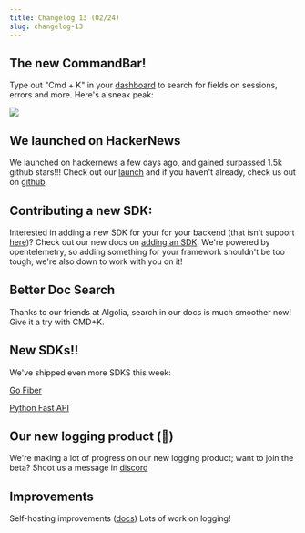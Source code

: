 ```yaml
---
title: Changelog 13 (02/24)
slug: changelog-13
---
```


## The new CommandBar!

Type out "Cmd + K" in your [dashboard](https://app.highlight.io) to search for fields on sessions, errors and more. Here's a sneak peak:

![](/images/cmd-k.png)

## We launched on HackerNews

We launched on hackernews a few days ago, and gained surpassed 1.5k github stars!!! Check out our [launch](https://news.ycombinator.com/item?id=34897645) and if you haven't already, check us out on [github](https://github.com/highlight/highlight).

## Contributing a new SDK:

Interested in adding a new SDK for your for your backend (that isn't support [here](../2_getting-started/1_overview.md))? Check out our new docs on [adding an SDK](../4_company/open-source/contributing/adding-an-sdk.md). We're powered by opentelemetry, so adding something for your framework shouldn't be too tough; we're also down to work with you on it!

## Better Doc Search

Thanks to our friends at Algolia, search in our docs is much smoother now! Give it a try with CMD+K.

## New SDKs!!

We've shipped even more SDKS this week:

[Go Fiber](../2_getting-started/4_backend-sdk/go.md)

[Python Fast API](../2_getting-started/4_backend-sdk/python.md)

## Our new logging product (🤫)

We're making a lot of progress on our new logging product; want to join the beta? Shoot us a message in [discord](https://highlight.io/community)

## Improvements

Self-hosting improvements ([docs](../4_company/open-source/hosting/2_self-host-hobby.md))
Lots of work on logging!
